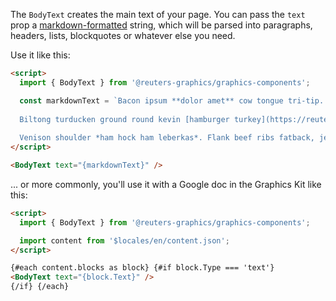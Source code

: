 The `BodyText` creates the main text of your page. You can pass the `text` prop a [markdown-formatted](https://github.com/adam-p/markdown-here/wiki/Markdown-Cheatsheet) string, which will be parsed into paragraphs, headers, lists, blockquotes or whatever else you need.

Use it like this:

```html
<script>
  import { BodyText } from '@reuters-graphics/graphics-components';

  const markdownText = `Bacon ipsum **dolor amet** cow tongue tri-tip.
  
  Biltong turducken ground round kevin [hamburger turkey](https://reuters.com) pig.
  
  Venison shoulder *ham hock ham leberkas*. Flank beef ribs fatback, jerky meatball ham hock.`;
</script>

<BodyText text="{markdownText}" />
```

... or more commonly, you'll use it with a Google doc in the Graphics Kit like this:

```html
<script>
  import { BodyText } from '@reuters-graphics/graphics-components';

  import content from '$locales/en/content.json';
</script>

{#each content.blocks as block} {#if block.Type === 'text'}
<BodyText text="{block.Text}" />
{/if} {/each}
```
